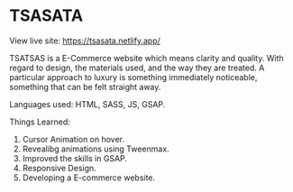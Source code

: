# TSASATA

View live site: https://tsasata.netlify.app/

TSATSAS is a E-Commerce website which means clarity and quality. With regard to design, the materials used, and the way they are treated. 
A particular approach to luxury is something immediately noticeable, something that can be felt straight away.

Languages used: HTML, SASS, JS, GSAP.

Things Learned:
1. Cursor Animation on hover.
2. Revealibg animations using Tweenmax.
4. Improved the skills in GSAP.
3. Responsive Design.
4. Developing a E-commerce website.


